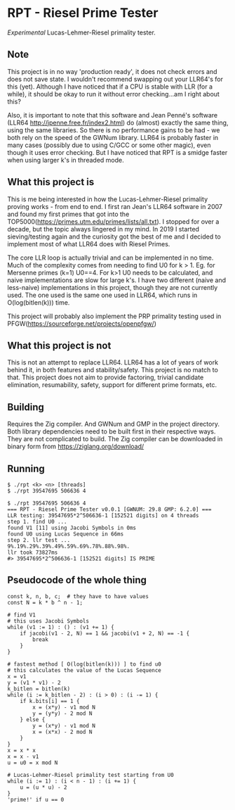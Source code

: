 # RPT - Riesel Prime Tester
*Experimental* Lucas-Lehmer-Riesel primality tester.

Note
----
This project is in no way 'production ready', it does not check errors and does not save state. I wouldn't recommend swapping out your LLR64's for this (yet). Although I have noticed that if a CPU is stable with LLR (for a while), it should be okay to run it without error checking...am I right about this?

Also, it is important to note that this software and Jean Penné's software (LLR64 http://jpenne.free.fr/index2.html) do (almost) exactly the same thing, using the same libraries. So there is no performance gains to be had - we both rely on the speed of the GWNum library. LLR64 is probably faster in many cases (possibly due to using C/GCC or some other magic), even though it uses error checking. But I have noticed that RPT is a smidge faster when using larger k's in threaded mode.

What this project is
--------------------
This is me being interested in how the Lucas-Lehmer-Riesel primality proving works - from end to end. I first ran Jean's LLR64 software in 2007 and found my first primes that got into the TOP5000(https://primes.utm.edu/primes/lists/all.txt). I stopped for over a decade, but the topic always lingered in my mind. In 2019 I started sieving/testing again and the curiosity got the best of me and I decided to implement most of what LLR64 does with Riesel Primes.

The core LLR loop is actually trivial and can be implemented in no time. Much of the complexity comes from needing to find U0 for k > 1. Eg. for Mersenne primes (k=1) U0==4. For k>1 U0 needs to be calculated, and naive implementations are slow for large k's. I have two different (naive and less-naive) implementations in this project, though they are not currently used. The one used is the same one used in LLR64, which runs in O(log(bitlen(k))) time.

This project will probably also implement the PRP primality testing used in PFGW(https://sourceforge.net/projects/openpfgw/)

What this project is not
------------------------
This is not an attempt to replace LLR64. LLR64 has a lot of years of work behind it, in both features and stability/safety. This project is no match to that. This project does not aim to provide factoring, trivial candidate elimination, resumability, safety, support for different prime formats, etc.

Building
--------
Requires the Zig compiler. And GWNum and GMP in the project directory. 
Both library dependencies need to be built first in their respective ways. They are not complicated to build. The Zig compiler can be downloaded in binary form from https://ziglang.org/download/

Running
-------
```
$ ./rpt <k> <n> [threads]
$ ./rpt 39547695 506636 4
```

```
$ ./rpt 39547695 506636 4
=== RPT - Riesel Prime Tester v0.0.1 [GWNUM: 29.8 GMP: 6.2.0] ===
LLR testing: 39547695*2^506636-1 [152521 digits] on 4 threads
step 1. find U0 ...
found V1 [11] using Jacobi Symbols in 0ms
found U0 using Lucas Sequence in 66ms
step 2. llr test ...
9%.19%.29%.39%.49%.59%.69%.78%.88%.98%.
llr took 73827ms
#> 39547695*2^506636-1 [152521 digits] IS PRIME
```
Pseudocode of the whole thing
-----------------------------
```
const k, n, b, c;  # they have to have values
const N = k * b ^ n - 1;

# find V1
# this uses Jacobi Symbols
while (v1 := 1) : () : (v1 += 1) {
    if jacobi(v1 - 2, N) == 1 && jacobi(v1 + 2, N) == -1 {
        break
    }
}

# fastest method [ O(log(bitlen(k))) ] to find u0
# this calculates the value of the Lucas Sequence
x = v1
y = (v1 * v1) - 2
k_bitlen = bitlen(k)
while (i := k_bitlen - 2) : (i > 0) : (i -= 1) {
    if k.bits[i] == 1 {
        x = (x*y) - v1 mod N
        y = (y*y) - 2 mod N
    } else {
        y = (x*y) - v1 mod N
        x = (x*x) - 2 mod N
    }
}
x = x * x
x = x - v1
u = u0 = x mod N

# Lucas-Lehmer-Riesel primality test starting from U0
while (i := 1) : (i < n - 1) : (i += 1) {
    u = (u * u) - 2
}
'prime!' if u == 0
```

